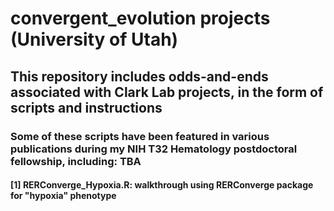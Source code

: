 # convergent_evolution projects (University of Utah)
## This repository includes odds-and-ends associated with Clark Lab projects, in the form of scripts and instructions
### Some of these scripts have been featured in various publications during my NIH T32 Hematology postdoctoral fellowship, including: TBA
#### [1] RERConverge_Hypoxia.R: walkthrough using RERConverge package for "hypoxia" phenotype
